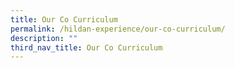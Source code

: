 ```yaml
---
title: Our Co Curriculum
permalink: /hildan-experience/our-co-curriculum/
description: ""
third_nav_title: Our Co Curriculum
---
```

